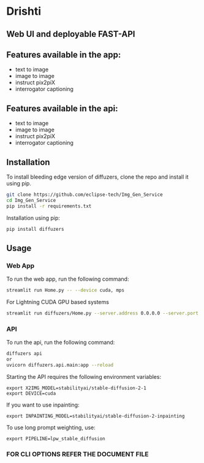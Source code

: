 # Drishti
## Web UI and deployable FAST-API

## Features available in the app:

- text to image
- image to image
- instruct pix2piX
- interrogator captioning

## Features available in the api:

- text to image
- image to image
- instruct pix2piX
- interrogator captioning


## Installation

To install bleeding edge version of diffuzers, clone the repo and install it using pip.

```bash
git clone https://github.com/eclipse-tech/Img_Gen_Service
cd Img_Gen_Service
pip install -r requirements.txt
```

Installation using pip:
    
```bash 
pip install diffuzers
```

## Usage

### Web App
To run the web app, run the following command:

```bash
streamlit run Home.py -- --device cuda, mps
```
For Lightning CUDA GPU based systems

```bash
streamlit run diffuzers/Home.py --server.address 0.0.0.0 --server.port 8800 -- --device cuda:0
```

### API

To run the api, run the following command:


```bash
diffuzers api
or
uvicorn diffuzers.api.main:app --reload
```

Starting the API requires the following environment variables:

```
export X2IMG_MODEL=stabilityai/stable-diffusion-2-1
export DEVICE=cuda
```

If you want to use inpainting:

```
export INPAINTING_MODEL=stabilityai/stable-diffusion-2-inpainting
```

To use long prompt weighting, use:

```
export PIPELINE=lpw_stable_diffusion
```

### FOR CLI OPTIONS REFER THE DOCUMENT FILE
